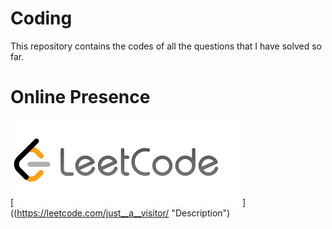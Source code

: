 # Coding
This repository contains the codes of all the questions that I have solved so far.


# Online Presence
[![Images](Images/Leetcode%20Logo.png)]((https://leetcode.com/just__a__visitor/ "Description")

